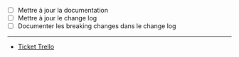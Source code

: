 <!--
  Décrivez brièvement l'objectif de votre pull request.
  La liste ci-dessous comporte des éléments importants à garder en tête pour chaque PR.
  Pensez à ajouter le lien du ticket Trello correspondant.
-->

- [ ] Mettre à jour la documentation
- [ ] Mettre à jour le change log
- [ ] Documenter les breaking changes dans le change log

---

- [Ticket Trello]()
